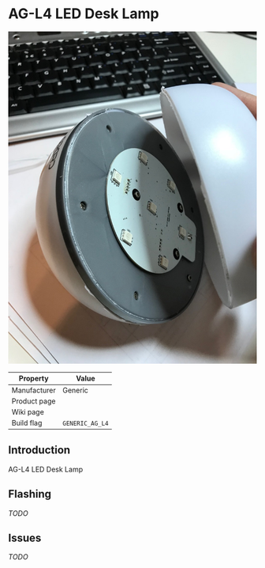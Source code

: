 # AG-L4 LED Desk Lamp

![AG-L4](images/devices/generic-ag-l4-1.jpg)

|Property|Value|
|---|---|
|Manufacturer|Generic|
|Product page||
|Wiki page||
|Build flag|`GENERIC_AG_L4`|

## Introduction

AG-L4 LED Desk Lamp

## Flashing

*TODO*

## Issues

*TODO*